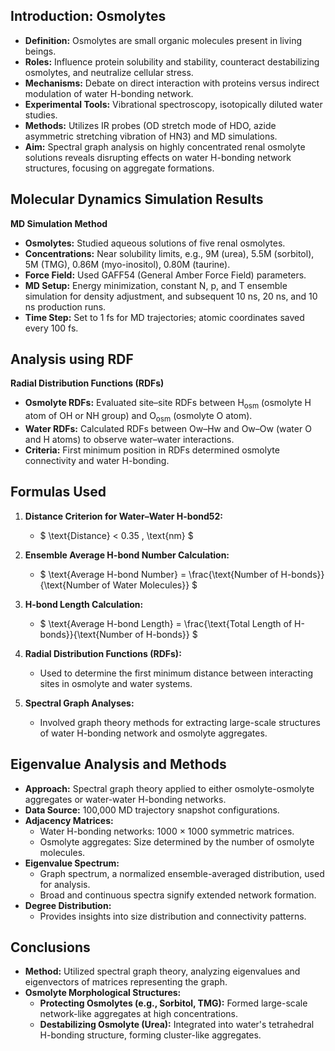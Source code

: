 ## Introduction: Osmolytes

- **Definition:** Osmolytes are small organic molecules present in living beings.
- **Roles:** Influence protein solubility and stability, counteract destabilizing osmolytes, and neutralize cellular stress.
- **Mechanisms:** Debate on direct interaction with proteins versus indirect modulation of water H-bonding network.
- **Experimental Tools:** Vibrational spectroscopy, isotopically diluted water studies.
- **Methods:** Utilizes IR probes (OD stretch mode of HDO, azide asymmetric stretching vibration of HN3) and MD simulations.
- **Aim:** Spectral graph analysis on highly concentrated renal osmolyte solutions reveals disrupting effects on water H-bonding network structures, focusing on aggregate formations.

## Molecular Dynamics Simulation Results

**MD Simulation Method**
- **Osmolytes:** Studied aqueous solutions of five renal osmolytes.
- **Concentrations:** Near solubility limits, e.g., 9M (urea), 5.5M (sorbitol), 5M (TMG), 0.86M (myo-inositol), 0.80M (taurine).
- **Force Field:** Used GAFF54 (General Amber Force Field) parameters.
- **MD Setup:** Energy minimization, constant N, p, and T ensemble simulation for density adjustment, and subsequent 10 ns, 20 ns, and 10 ns production runs.
- **Time Step:** Set to 1 fs for MD trajectories; atomic coordinates saved every 100 fs.

## Analysis using RDF
**Radial Distribution Functions (RDFs)**
- **Osmolyte RDFs:** Evaluated site–site RDFs between H<sub>osm</sub> (osmolyte H atom of OH or NH group) and O<sub>osm</sub> (osmolyte O atom).
- **Water RDFs:** Calculated RDFs between Ow–Hw and Ow–Ow (water O and H atoms) to observe water–water interactions.
- **Criteria:** First minimum position in RDFs determined osmolyte connectivity and water H-bonding.

## Formulas Used

1. **Distance Criterion for Water–Water H-bond52:**
   - $ \text{Distance} < 0.35 \, \text{nm} $

2. **Ensemble Average H-bond Number Calculation:**
   - $ \text{Average H-bond Number} = \frac{\text{Number of H-bonds}}{\text{Number of Water Molecules}} $

3. **H-bond Length Calculation:**
   - $ \text{Average H-bond Length} = \frac{\text{Total Length of H-bonds}}{\text{Number of H-bonds}} $

4. **Radial Distribution Functions (RDFs):**
   - Used to determine the first minimum distance between interacting sites in osmolyte and water systems.

5. **Spectral Graph Analyses:**
   - Involved graph theory methods for extracting large-scale structures of water H-bonding network and osmolyte aggregates.


## Eigenvalue Analysis and Methods

- **Approach:** Spectral graph theory applied to either osmolyte-osmolyte aggregates or water-water H-bonding networks.
- **Data Source:** 100,000 MD trajectory snapshot configurations.
- **Adjacency Matrices:**
  - Water H-bonding networks: 1000 × 1000 symmetric matrices.
  - Osmolyte aggregates: Size determined by the number of osmolyte molecules.
- **Eigenvalue Spectrum:**
  - Graph spectrum, a normalized ensemble-averaged distribution, used for analysis.
  - Broad and continuous spectra signify extended network formation.
- **Degree Distribution:**
  - Provides insights into size distribution and connectivity patterns.

## Conclusions

- **Method:** Utilized spectral graph theory, analyzing eigenvalues and eigenvectors of matrices representing the graph.
- **Osmolyte Morphological Structures:**
  - **Protecting Osmolytes (e.g., Sorbitol, TMG):** Formed large-scale network-like aggregates at high concentrations.
  - **Destabilizing Osmolyte (Urea):** Integrated into water's tetrahedral H-bonding structure, forming cluster-like aggregates.